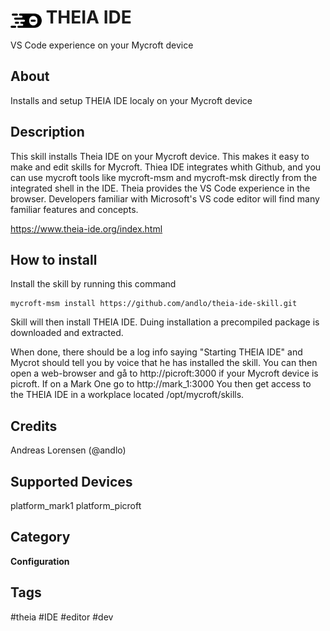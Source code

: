# <img src='theia.png' card_color='#40DBB0' width='50' style='vertical-align:bottom'/> THEIA IDE
VS Code experience on your Mycroft device

## About
Installs and setup THEIA IDE localy on your Mycroft device

## Description
This skill installs Theia IDE on your Mycroft device. This makes it easy to make and edit skills for Mycroft. Thiea IDE integrates whith Github, and you can use mycroft tools like mycroft-msm and mycroft-msk directly from the integrated shell in the IDE.
Theia provides the VS Code experience in the browser. Developers familiar with Microsoft's VS code editor will find many familiar features and concepts.

https://www.theia-ide.org/index.html

## How to install
Install the skill by running this command
```
mycroft-msm install https://github.com/andlo/theia-ide-skill.git
```
Skill will then install THEIA IDE. Duing installation a precompiled package is downloaded and extracted.

When done, there should be a log info saying "Starting THEIA IDE" and Mycrot should tell you by voice that he has installed the skill.
You can then open a web-browser and gå to http://picroft:3000 if your Mycroft device is picroft. If on a Mark One go to http://mark_1:3000
You then get access to the THEIA IDE in a workplace located /opt/mycroft/skills.


## Credits
Andreas Lorensen (@andlo)

## Supported Devices
platform_mark1 platform_picroft

## Category
**Configuration**

## Tags
#theia
#IDE
#editor
#dev
